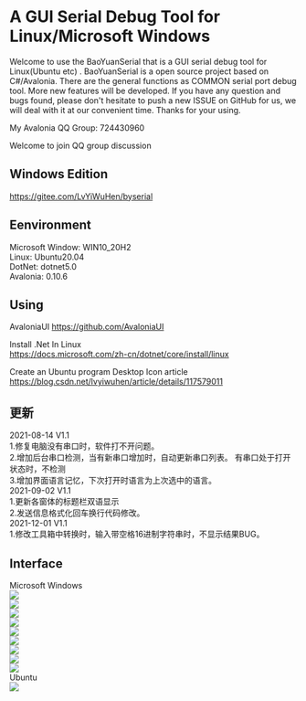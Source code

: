 A GUI Serial Debug Tool for Linux/Microsoft Windows
====
Welcome to use the BaoYuanSerial that is a GUI serial debug tool for Linux(Ubuntu etc) . BaoYuanSerial is a open source project based on C#/Avalonia. There are the general functions as COMMON serial port debug tool. More new features will be developed. If you have any question and bugs found, please don't hesitate to push a new ISSUE on GitHub for us, we will deal with it at our convenient time. Thanks for your using.
  
  
My Avalonia QQ Group: 724430960
  
Welcome to join QQ group discussion

Windows Edition
----
https://gitee.com/LvYiWuHen/byserial  
  
Eenvironment
----
Microsoft Window: WIN10_20H2  
Linux: Ubuntu20.04  
DotNet: dotnet5.0  
Avalonia: 0.10.6  

Using
----
AvaloniaUI  https://github.com/AvaloniaUI  

Install .Net In Linux  
https://docs.microsoft.com/zh-cn/dotnet/core/install/linux  

Create an Ubuntu program Desktop Icon article  
https://blog.csdn.net/lvyiwuhen/article/details/117579011

更新
----
2021-08-14 V1.1  
1.修复电脑没有串口时，软件打不开问题。  
2.增加后台串口检测，当有新串口增加时，自动更新串口列表。
有串口处于打开状态时，不检测  
3.增加界面语言记忆，下次打开时语言为上次选中的语言。  
2021-09-02 V1.1  
1.更新各窗体的标题栏双语显示  
2.发送信息格式化回车换行代码修改。  
2021-12-01 V1.1  
1.修改工具箱中转换时，输入带空格16进制字符串时，不显示结果BUG。  

Interface
----
Microsoft Windows  
![](Img/MainUI_WIN10.png)    
![](Img/main_ch.png)    
![](Img/toolbox.png)    
![](Img/toolbox2.png)    
![](Img/ascii.png)    
![](Img/opt1.png)    
![](Img/opt2.png)    
![](Img/opt3.png)    
![](Img/opt4.png)    
Ubuntu  
![](Img/MainUI_Ubuntu.png)  
